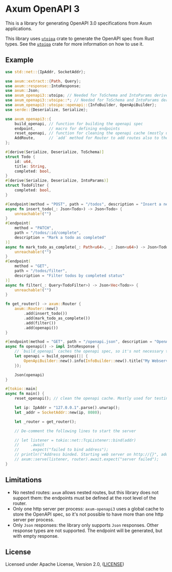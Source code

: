 # Axum OpenAPI 3

This is a library for generating OpenAPI 3.0 specifications from Axum applications.

This library uses [`utoipa`](https://crates.io/crates/utoipa) crate to generate the OpenAPI spec from Rust types.
See the [`utoipa`](https://crates.io/crates/utoipa) crate for more information on how to use it.

## Example

```rust
use std::net::{IpAddr, SocketAddr};

use axum::extract::{Path, Query};
use axum::response::IntoResponse;
use axum::Json;
use axum_openapi3::utoipa; // Needed for ToSchema and IntoParams derive
use axum_openapi3::utoipa::*; // Needed for ToSchema and IntoParams derive
use axum_openapi3::utoipa::openapi::{InfoBuilder, OpenApiBuilder};
use serde::{Deserialize, Serialize};

use axum_openapi3::{
    build_openapi, // function for building the openapi spec
    endpoint,      // macro for defining endpoints
    reset_openapi, // function for cleaning the openapi cache (mostly used for testing)
    AddRoute,      // `add` method for Router to add routes also to the openapi spec
};

#[derive(Serialize, Deserialize, ToSchema)]
struct Todo {
    id: u64,
    title: String,
    completed: bool,
}
#[derive(Serialize, Deserialize, IntoParams)]
struct TodoFilter {
    completed: bool,
}

#[endpoint(method = "POST", path = "/todos", description = "Insert a new todo")]
async fn insert_todo(_: Json<Todo>) -> Json<Todo> {
    unreachable!("")
}
#[endpoint(
    method = "PATCH",
    path = "/todos/:id/complete",
    description = "Mark a todo as completed"
)]
async fn mark_todo_as_complete(_: Path<u64>, _: Json<u64>) -> Json<Todo> {
    unreachable!("")
}
#[endpoint(
    method = "GET",
    path = "/todos/filter",
    description = "Filter todos by completed status"
)]
async fn filter(_: Query<TodoFilter>) -> Json<Vec<Todo>> {
    unreachable!("")
}

fn get_router() -> axum::Router {
    axum::Router::new()
        .add(insert_todo())
        .add(mark_todo_as_complete())
        .add(filter())
        .add(openapi())
}

#[endpoint(method = "GET", path = "/openapi.json", description = "OpenAPI spec")]
async fn openapi() -> impl IntoResponse {
    // `build_openapi` caches the openapi spec, so it's not necessary to call it every time
    let openapi = build_openapi(|| {
        OpenApiBuilder::new().info(InfoBuilder::new().title("My Webserver").version("0.1.0"))
    });

    Json(openapi)
}

#[tokio::main]
async fn main() {
    reset_openapi(); // clean the openapi cache. Mostly used for testing

    let ip: IpAddr = "127.0.0.1".parse().unwrap();
    let _addr = SocketAddr::new(ip, 8080);

    let _router = get_router();

    // De-comment the following lines to start the server

    // let listener = tokio::net::TcpListener::bind(addr)
    //     .await
    //     .expect("failed to bind address");
    // println!("Address binded. Starting web server on http://{}", addr);
    // axum::serve(listener, router).await.expect("server failed");
}
```

## Limitations

- No nested routes: `axum` allows nested routes, but this library does not support them: the endpoints must be defined at the root level of the router.
- Only one http server per process: `axum-openapi3` uses a global cache to store the OpenAPI spec, so it's not possible to have more than one http server per process.
- Only `Json` responses: the library only supports `Json` responses. Other response types are not supported. The endpoint will be generated, but with empty response.


## License

Licensed under Apache License, Version 2.0, ([LICENSE](LICENSE))